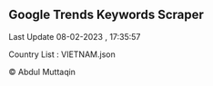 

## Google Trends Keywords Scraper 
 
Last Update 08-02-2023 , 17:35:57

Country List :
VIETNAM.json



© Abdul Muttaqin 
